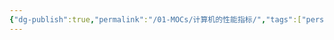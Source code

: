 ```yaml
---
{"dg-publish":true,"permalink":"/01-MOCs/计算机的性能指标/","tags":["personal/blog","计算机组成原理/概述"]}
---
```


